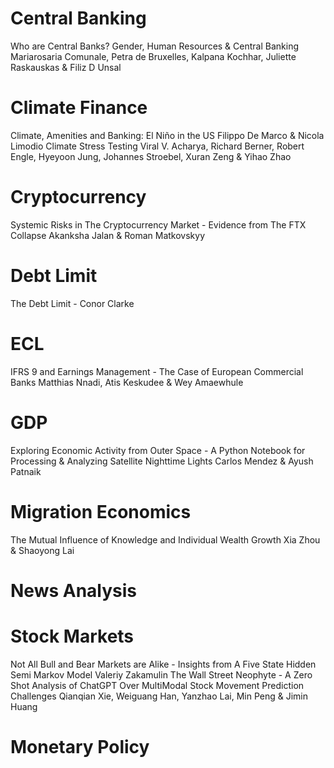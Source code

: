 # Central Banking
Who are Central Banks? Gender, Human Resources & Central Banking Mariarosaria Comunale, Petra de Bruxelles, Kalpana Kochhar, Juliette Raskauskas & Filiz D Unsal
# Climate Finance
Climate, Amenities and Banking: El Niño in the US Filippo De Marco & Nicola Limodio
Climate Stress Testing Viral V. Acharya, Richard Berner, Robert Engle, Hyeyoon Jung, Johannes Stroebel, Xuran Zeng & Yihao Zhao
# Cryptocurrency
Systemic Risks in The Cryptocurrency Market - Evidence from The FTX Collapse Akanksha Jalan & Roman Matkovskyy
# Debt Limit 
The Debt Limit - Conor Clarke
# ECL
IFRS 9 and Earnings Management - The Case of European Commercial Banks Matthias Nnadi, Atis Keskudee & Wey Amaewhule
# GDP
Exploring Economic Activity from Outer Space - A Python Notebook for Processing & Analyzing Satellite Nighttime Lights Carlos Mendez & Ayush Patnaik
# Migration Economics
The Mutual Influence of Knowledge and Individual Wealth Growth Xia Zhou & Shaoyong Lai
# News Analysis

# Stock Markets
Not All Bull and Bear Markets are Alike - Insights from A Five State Hidden Semi Markov Model Valeriy Zakamulin
The Wall Street Neophyte - A Zero Shot Analysis of ChatGPT Over MultiModal Stock Movement Prediction Challenges Qianqian Xie, Weiguang Han, Yanzhao Lai, Min Peng & Jimin Huang
# Monetary Policy





